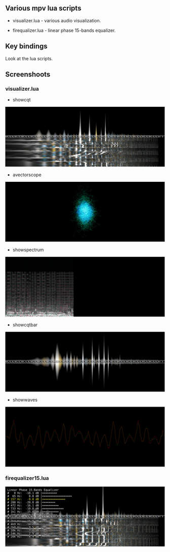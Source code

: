 ## Various mpv lua scripts

- visualizer.lua - various audio visualization.

- firequalizer.lua - linear phase 15-bands equalizer.

## Key bindings

Look at the lua scripts.

## Screenshoots

### visualizer.lua

- showcqt

![showcqt](screenshoots/showcqt.jpg)

- avectorscope

![avectorscope](screenshoots/avectorscope.jpg)

- showspectrum

![showspectrum](screenshoots/showspectrum.jpg)

- showcqtbar

![showcqtbar](screenshoots/showcqtbar.jpg)

- showwaves

![showwaves](screenshoots/showwaves.jpg)

### firequalizer15.lua

![firequalizer15](screenshoots/firequalizer15.jpg)

